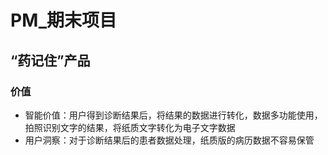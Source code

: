 # PM_期末项目
## “药记住”产品
### 价值
* 智能价值：用户得到诊断结果后，将结果的数据进行转化，数据多功能使用，拍照识别文字的结果，将纸质文字转化为电子文字数据
* 用户洞察：对于诊断结果后的患者数据处理，纸质版的病历数据不容易保管
